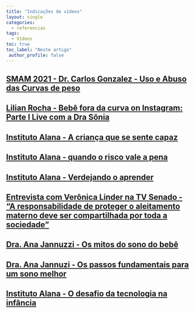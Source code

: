 ```yaml
---
title: "Indicações de vídeos"
layout: single
categories:
  - referencias
tags:
  - Vídeos
toc: true
toc_label: "Neste artigo"
 author_profile: false
---
```


## [SMAM 2021 - Dr. Carlos Gonzalez - Uso e Abuso das Curvas de peso](https://www.youtube.com/watch?v=AO2mKaem1j0)

## [Lilian Rocha - Bebê fora da curva on Instagram: Parte I  Live com a Dra Sônia](https://www.instagram.com/tv/CdzJi8sp9Ed/?igshid=MzRlODBiNWFlZA==)

## [Instituto Alana - A criança que se sente capaz](https://www.youtube.com/watch?v=viEiCB5zFGM)

## [Instituto Alana - quando o risco vale a pena](https://www.youtube.com/watch?v=DCULd07RzpQ)

## [Instituto Alana - Verdejando o aprender](https://www.youtube.com/watch?v=RVtV6V4_mp8)

## [Entrevista com Verônica Linder na TV Senado - “A responsabilidade de proteger o aleitamento materno deve ser compartilhada por toda a sociedade”](https://www.youtube.com/watch?v=qdhVzg-r4A4)

## [Dra. Ana Jannuzzi - Os mitos do sono do bebê](https://www.youtube.com/watch?v=rnIylEMef28)

## [Dra. Ana Jannuzi - Os passos fundamentais para um sono melhor](https://www.youtube.com/watch?v=6C_bhrrn-wo)

## [Instituto Alana - O desafio da tecnologia na infância](https://www.youtube.com/watch?v=hmUKOV7HpxM&t=4s)